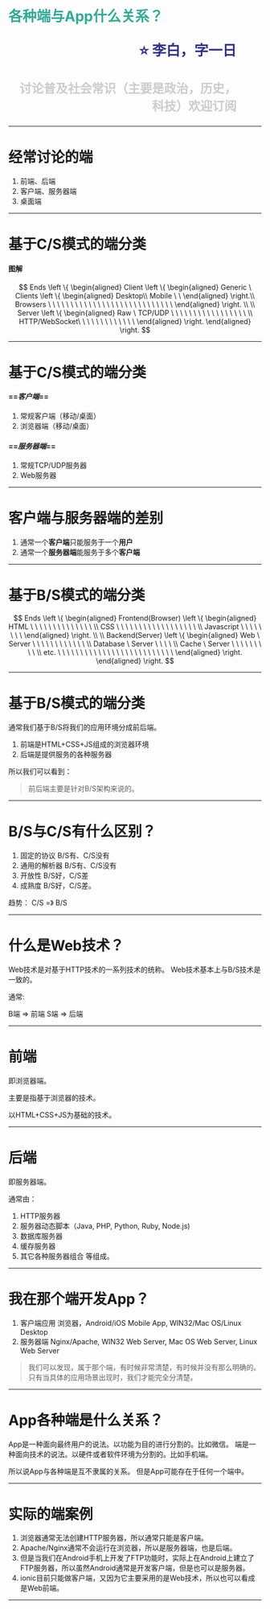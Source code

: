 <span style="color:#3A9">各种端与App什么关系？</span><p style="text-align:right;font-size:28px;margin-right:50px;color:#333388;">:star: 李白，字一日</p><p style="text-align:right;font-size:24px;margin-right:50px;color:#ccc">讨论普及社会常识（主要是政治，历史，科技）欢迎订阅</p>
===
---

经常讨论的端
===
1. 前端、后端
2. 客户端、服务器端
3. 桌面端

---
基于C/S模式的端分类
===

#### 图解

$$ Ends \left \{
\begin{aligned}
Client \left \{
\begin{aligned}
Generic \ Clients \left \{
\begin{aligned}
Desktop\\
Mobile \ \   
\end{aligned}
\right.\\
Browsers \ \ \ \ \ \ \ \ \ \ \ \ \ \ \ \ \ \ \ \ \ \ \ \ \ \ \ \ 
\end{aligned}
\right. \\
\\
Server \left \{
\begin{aligned}
Raw \ TCP/UDP \ \ \ \ \ \ \ \ \ \ \ \ \ \ \ \ \ \\
HTTP/WebSocket\ \ \ \ \ \ \ \ \ \ \ \ \ 
\end{aligned}
\right.
\end{aligned}
\right.
$$

---
基于C/S模式的端分类
===

#### ==*客户端*==
1. 常规客户端（移动/桌面）
2. 浏览器端（移动/桌面）
#### ==*服务器端*== 
1. 常规TCP/UDP服务器
2. Web服务器

---
客户端与服务器端的差别
===
1. 通常一个**客户端**只能服务于一个**用户**
2. 通常一个**服务器端**能服务于多个**客户端**

---
基于B/S模式的端分类
===
$$ Ends \left \{
\begin{aligned}
Frontend(Browser) \left \{
\begin{aligned}
HTML \ \ \ \ \ \ \ \ \ \ \ \ \ \ \\
CSS \ \ \ \  \ \ \ \ \ \ \ \ \ \ \ \ \ \  \\
Javascript \ \ \ \ \ \ \ \ 
\end{aligned}
\right. \\
\\
Backend(Server) \left \{
\begin{aligned}
Web \ Server \ \ \ \ \ \ \ \ \ \ \ \ \\
Database  \ Server \ \ \ \ \\
Cache \ Server \ \ \ \ \ \ \ \ \ \\
etc. \ \ \ \ \ \ \ \ \ \ \ \ \ \ \ \ \ \ \ \ \ \  \ \ \ \ 
\end{aligned}
\right.
\end{aligned}
\right.
$$

---
基于B/S模式的端分类
===
通常我们基于B/S将我们的应用环境分成前后端。

1. 前端是HTML+CSS+JS组成的浏览器环境
2. 后端是提供服务的各种服务器

所以我们可以看到：
> 前后端主要是针对B/S架构来说的。

---

B/S与C/S有什么区别？
===
1. 固定的协议
B/S有、C/S没有
2. 通用的解析器
B/S有、C/S没有
3. 开放性
B/S好，C/S差
4. 成熟度
B/S好，C/S差。

趋势： C/S =》 B/S

---

什么是Web技术？
===

Web技术是对基于HTTP技术的一系列技术的统称。
Web技术基本上与B/S技术是一致的。

通常:

B端 => 前端
S端 => 后端

---

前端
===
即浏览器端。

主要是指基于浏览器的技术。

以HTML+CSS+JS为基础的技术。

---

后端
===
即服务器端。

通常由：
1. HTTP服务器
2. 服务器动态脚本（Java, PHP, Python, Ruby, Node.js)
3. 数据库服务器
4. 缓存服务器
5. 其它各种服务器组合
等组成。

---

我在那个端开发App？
===
1. 客户端应用
浏览器，Android/iOS Mobile App, WIN32/Mac OS/Linux Desktop
2. 服务器端
Nginx/Apache, WIN32 Web Server, Mac OS Web Server, Linux Web Server

> 我们可以发现，属于那个端，有时候非常清楚，有时候并没有那么明确的。只有当具体的应用场景出现时，我们才能完全分清楚。


---
App各种端是什么关系？
===
App是一种面向最终用户的说法。以功能为目的进行分割的。比如微信。
端是一种面向技术的说法。以硬件或者软件环境为分割的。比如手机端。

所以说App与各种端是互不隶属的关系。
但是App可能存在于任何一个端中。

---
实际的端案例
===

1. 浏览器通常无法创建HTTP服务器，所以通常只能是客户端。
2. Apache/Nginx通常不会运行在浏览器，所以是服务器端，也是后端。
3. 但是当我们在Android手机上开发了FTP功能时，实际上在Android上建立了FTP服务器，所以虽然Android通常是开发客户端，但是也可以是服务器。
4. ionic目前只能做客户端，又因为它主要采用的是Web技术，所以也可以看成是Web前端。
---









